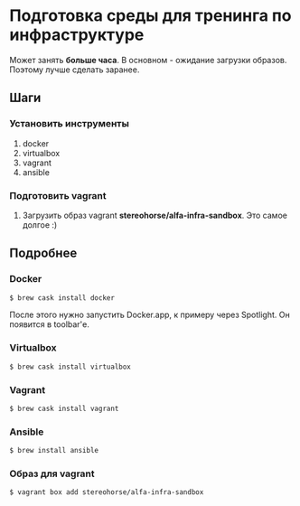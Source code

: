# Подготовка среды для тренинга по инфраструктуре

Может занять **больше часа**. В основном - ожидание загрузки образов.
Поэтому лучше сделать заранее.

## Шаги

### Установить инструменты

1. docker
2. virtualbox
3. vagrant
4. ansible

### Подготовить vagrant

1. Загрузить образ vagrant **stereohorse/alfa-infra-sandbox**. Это самое долгое :)

## Подробнее

### Docker

```bash
$ brew cask install docker
```

После этого нужно запустить Docker.app, к примеру через Spotlight.
Он появится в toolbar'е.

### Virtualbox

```bash
$ brew cask install virtualbox
```

### Vagrant

```bash
$ brew cask install vagrant
```

### Ansible

```bash
$ brew install ansible
```

### Образ для vagrant

```bash
$ vagrant box add stereohorse/alfa-infra-sandbox
```
